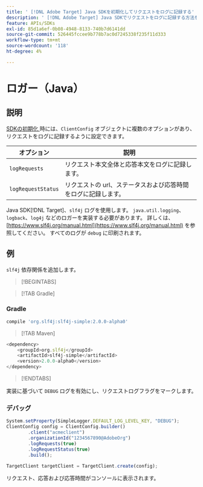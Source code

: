 ```yaml
---
title: ' [!DNL Adobe Target] Java SDKを初期化してリクエストをログに記録する'
description: ' [!DNL Adobe Target] Java SDKでリクエストをログに記録する方法を説明します。'
feature: APIs/SDKs
exl-id: 85d1a6ef-0b08-4948-8133-740b7d6141dd
source-git-commit: 526445fccee9b778b7ac0d7245338f235f11d333
workflow-type: tm+mt
source-wordcount: '118'
ht-degree: 4%

---
```


# ロガー（Java）

## 説明

[SDKの初期化 ](initialize-sdk.md) 時には、`ClientConfig` オブジェクトに複数のオプションがあり、リクエストをログに記録するように設定できます。

| オプション | 説明 |
| --- | --- |
| `logRequests` | リクエスト本文全体と応答本文をログに記録します。 |
| `logRequestStatus` | リクエストの url、ステータスおよび応答時間をログに記録します。 |

Java SDK[!DNL Target]、`slf4j` ログを使用します。 `java.util.logging`、`logback`、`log4j` などのロガーを実装する必要があります。 詳しくは、[https://www.slf4j.org/manual.html](https://www.slf4j.org/manual.html) を参照してください。 すべてのログが `debug` に印刷されます。

## 例

`slf4j` 依存関係を追加します。

>[!BEGINTABS]

>[!TAB Gradle]

### Gradle

```javascript {line-numbers="true"}
compile 'org.slf4j:slf4j-simple:2.0.0-alpha0'
```

>[!TAB Maven]

```javascript {line-numbers="true"}
<dependency>
    <groupId>org.slf4j</groupId>
    <artifactId>slf4j-simple</artifactId>
    <version>2.0.0-alpha0</version>
</dependency>
```

>[!ENDTABS]

実装に基づいて `DEBUG` ログを有効にし、リクエストログフラグをマークします。

### デバッグ

```javascript {line-numbers="true"}
System.setProperty(SimpleLogger.DEFAULT_LOG_LEVEL_KEY, "DEBUG");
ClientConfig config = ClientConfig.builder()
        .client("acmeclient")
        .organizationId("1234567890@AdobeOrg")
        .logRequests(true)
        .logRequestStatus(true)
        .build();

TargetClient targetClient = TargetClient.create(config);
```

リクエスト、応答および応答時間がコンソールに表示されます。
